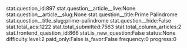 stat.question_id:897
stat.question__article__live:None
stat.question__article__slug:None
stat.question__title:Prime Palindrome
stat.question__title_slug:prime-palindrome
stat.question__hide:False
stat.total_acs:1222
stat.total_submitted:7563
stat.total_column_articles:2
stat.frontend_question_id:866
stat.is_new_question:False
status:None
difficulty.level:2
paid_only:False
is_favor:False
frequency:0
progress:0

